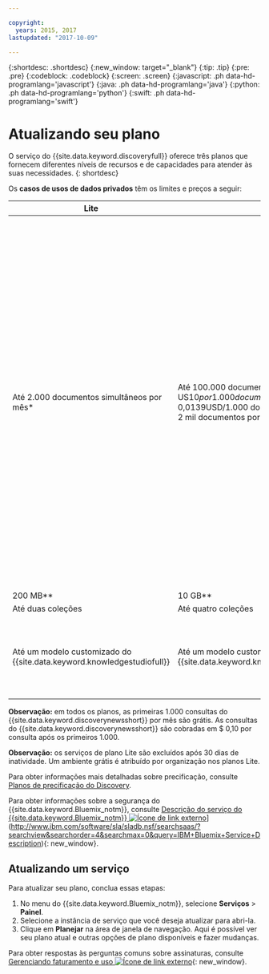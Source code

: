 ```yaml
---

copyright:
  years: 2015, 2017
lastupdated: "2017-10-09"

---
```


{:shortdesc: .shortdesc}
{:new_window: target="_blank"}
{:tip: .tip}
{:pre: .pre}
{:codeblock: .codeblock}
{:screen: .screen}
{:javascript: .ph data-hd-programlang='javascript'}
{:java: .ph data-hd-programlang='java'}
{:python: .ph data-hd-programlang='python'}
{:swift: .ph data-hd-programlang='swift'}

# Atualizando seu plano

O serviço do {{site.data.keyword.discoveryfull}} oferece três planos que fornecem diferentes níveis de recursos e de capacidades para atender às suas necessidades.
{: shortdesc}

Os **casos de usos de dados privados** têm os limites e preços a seguir:

| Lite                     |  Padrão         | Avançado          |  Premium          |
|--------------------------|-------------------|-------------------|-------------------|
| Até 2.000 documentos simultâneos por mês\*   |Até 100.000 documentos simultâneos por mês\*<br/> US$10 por 1.000 documentos simultâneos por mês (US$ 0,0139USD/1.000 doc./h)\*\*\*<br/> 2 mil documentos por mês gratuitos\*\*\*\*  | **Ambiente reservado**</br> US$1,000/taxa base mensal<br/> Até 1.000.000 documentos por mês\*<br/> US$5 por 1.000 documentos simultâneos por mês (US$ 0,00694/1.000 doc./h)\*\*\*<br/> 100 mil documentos por mês incluídos\*\*\*\*</br> Para ambientes maiores, entre em contato com [Vendas ![Ícone de link externo](../../icons/launch-glyph.svg "Ícone de link externo")](https://www.ibm.com/marketing/iwm/dre/signup?source=MAIL-watson){: new_window}.| Os **Planos Premium** oferecem aos desenvolvedores e organizações uma única instância de locatário de um ou mais serviços Watson para um melhor isolamento e segurança. Esses planos oferecem isolamento a nível de cálculo na plataforma compartilhada existente, bem como dados criptografados de ponta a ponta enquanto em trânsito e em repouso. Para obter mais informações ou para comprar um plano Premium, entre em contato com a área de [Vendas ![Ícone de link externo](../../icons/launch-glyph.svg "Ícone de link externo")](https://ibm.biz/contact-wdc-premium){: new_window} |
| 200 MB\*\*                  |10 GB\*\*  | 80 GB\*\* |-
| Até duas coleções      |Até quatro coleções | Até 100 coleções| - |
| Até um modelo customizado do {{site.data.keyword.knowledgestudiofull}}     |Até um modelo customizado do {{site.data.keyword.knowledgestudioshort}} | Modelos customizados ilimitados do {{site.data.keyword.knowledgestudioshort}}<br/>1 {{site.data.keyword.knowledgestudioshort}} Custom Model incluído <br/>$ 800 adicionais por modelo do {{site.data.keyword.knowledgestudioshort}} por mês| - |

**Observação:** em todos os planos, as primeiras 1.000 consultas do {{site.data.keyword.discoverynewsshort}} por mês são grátis. As consultas do {{site.data.keyword.discoverynewsshort}} são cobradas em $ 0,10 por consulta após os primeiros 1.000.

**Observação:** os serviços de plano Lite são excluídos após 30 dias de inatividade. Um ambiente grátis é atribuído por organização nos planos Lite.

Para obter informações mais detalhadas sobre precificação, consulte [Planos de precificação do Discovery](/docs/services/discovery/pricing-details.html).

Para obter informações sobre a segurança do {{site.data.keyword.Bluemix_notm}}, consulte [Descrição do serviço do {{site.data.keyword.Bluemix_notm}} ![Ícone de link externo](../../icons/launch-glyph.svg "Ícone de link externo")](../../icons/launch-glyph.svg "Ícone de link externo")](http://www.ibm.com/software/sla/sladb.nsf/searchsaas/?searchview&searchorder=4&searchmax=0&query=IBM+Bluemix+Service+Description){: new_window}.

## Atualizando um serviço

Para atualizar seu plano, conclua essas etapas:

1.  No menu do {{site.data.keyword.Bluemix_notm}}, selecione **Serviços** > **Painel**.
1.  Selecione a instância de serviço que você deseja atualizar para abri-la.
1.  Clique em **Planejar** na área de janela de navegação.
   Aqui é possível ver seu plano atual e outras opções de plano disponíveis e fazer mudanças.

Para obter respostas às perguntas comuns sobre assinaturas, consulte [Gerenciando faturamento e uso ![Ícone de link externo](../../icons/launch-glyph.svg "Ícone de link externo")](/docs/pricing/index.html){: new_window}.
